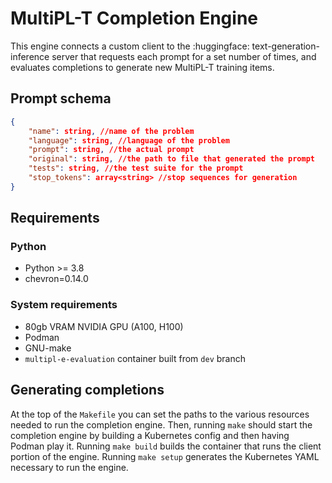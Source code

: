 # MultiPL-T Completion Engine 

This engine connects a custom client to the :huggingface:
text-generation-inference server that requests each prompt for a set number of 
times, and evaluates completions to generate new MultiPL-T training items. 

## Prompt schema

```json
{
    "name": string, //name of the problem 
    "language": string, //language of the problem
    "prompt": string, //the actual prompt
    "original": string, //the path to file that generated the prompt 
    "tests": string, //the test suite for the prompt
    "stop_tokens": array<string> //stop sequences for generation
}
```

## Requirements 
 
### Python 

- Python >= 3.8
- chevron=0.14.0 

### System requirements 

- 80gb VRAM NVIDIA GPU (A100, H100)
- Podman
- GNU-make
- `multipl-e-evaluation` container built from `dev` branch 

## Generating completions 

At the top of the `Makefile` you can set the paths to the various resources
needed to run the completion engine. Then, running `make` should start the
completion engine by building a Kubernetes config and then having Podman play
it. Running `make build` builds the container that runs the client portion of
the engine. Running `make setup` generates the Kubernetes YAML necessary to 
run the engine. 

